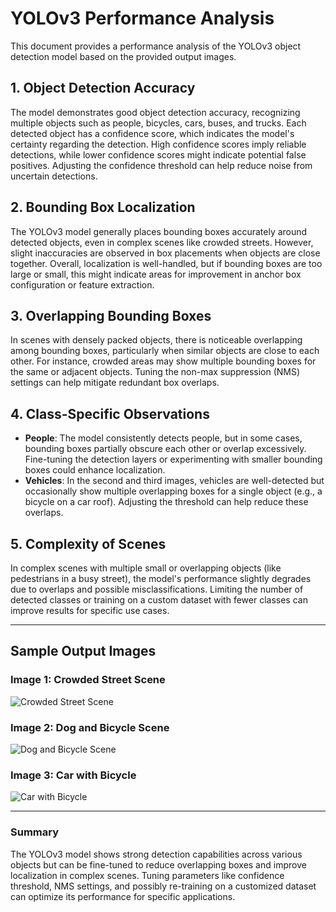 
# YOLOv3 Performance Analysis

This document provides a performance analysis of the YOLOv3 object detection model based on the provided output images.

## 1. Object Detection Accuracy
The model demonstrates good object detection accuracy, recognizing multiple objects such as people, bicycles, cars, buses, and trucks. Each detected object has a confidence score, which indicates the model's certainty regarding the detection. High confidence scores imply reliable detections, while lower confidence scores might indicate potential false positives. Adjusting the confidence threshold can help reduce noise from uncertain detections.

## 2. Bounding Box Localization
The YOLOv3 model generally places bounding boxes accurately around detected objects, even in complex scenes like crowded streets. However, slight inaccuracies are observed in box placements when objects are close together. Overall, localization is well-handled, but if bounding boxes are too large or small, this might indicate areas for improvement in anchor box configuration or feature extraction.

## 3. Overlapping Bounding Boxes
In scenes with densely packed objects, there is noticeable overlapping among bounding boxes, particularly when similar objects are close to each other. For instance, crowded areas may show multiple bounding boxes for the same or adjacent objects. Tuning the non-max suppression (NMS) settings can help mitigate redundant box overlaps.

## 4. Class-Specific Observations
- **People**: The model consistently detects people, but in some cases, bounding boxes partially obscure each other or overlap excessively. Fine-tuning the detection layers or experimenting with smaller bounding boxes could enhance localization.
- **Vehicles**: In the second and third images, vehicles are well-detected but occasionally show multiple overlapping boxes for a single object (e.g., a bicycle on a car roof). Adjusting the threshold can help reduce these overlaps.

## 5. Complexity of Scenes
In complex scenes with multiple small or overlapping objects (like pedestrians in a busy street), the model's performance slightly degrades due to overlaps and possible misclassifications. Limiting the number of detected classes or training on a custom dataset with fewer classes can improve results for specific use cases.

---

## Sample Output Images

### Image 1: Crowded Street Scene
![Crowded Street Scene](![image](https://github.com/user-attachments/assets/45a85141-a8e1-4ca4-9550-409224ea82b6)
)

### Image 2: Dog and Bicycle Scene
![Dog and Bicycle Scene](![image](https://github.com/user-attachments/assets/c22714e5-2c6f-4384-b0d9-c7b5e4fdc43c)
)

### Image 3: Car with Bicycle
![Car with Bicycle](![image](https://github.com/user-attachments/assets/51a85942-856a-4703-82c6-db58460f04f0)
)

---

### Summary
The YOLOv3 model shows strong detection capabilities across various objects but can be fine-tuned to reduce overlapping boxes and improve localization in complex scenes. Tuning parameters like confidence threshold, NMS settings, and possibly re-training on a customized dataset can optimize its performance for specific applications.
